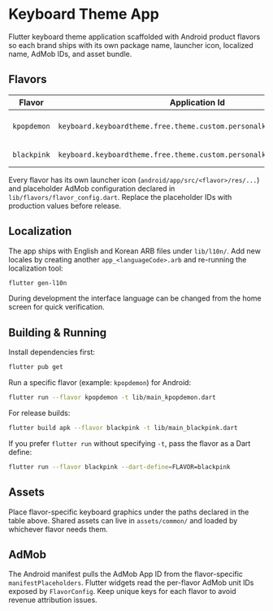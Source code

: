 # Keyboard Theme App

Flutter keyboard theme application scaffolded with Android product flavors so each brand ships with its own package name, launcher icon, localized name, AdMob IDs, and asset bundle.

## Flavors

| Flavor      | Application Id                                                                 | App Name               | Asset Root            |
| ----------- | ------------------------------------------------------------------------------- | ---------------------- | --------------------- |
| `kpopdemon` | `keyboard.keyboardtheme.free.theme.custom.personalkeyboard.kpopdemon`           | KPOP Demon Keyboard    | `assets/kpopdemon/`   |
| `blackpink` | `keyboard.keyboardtheme.free.theme.custom.personalkeyboard.blackpink`           | BLACKPINK Keyboard     | `assets/blackpink/`   |

Every flavor has its own launcher icon (`android/app/src/<flavor>/res/...`) and placeholder AdMob configuration declared in `lib/flavors/flavor_config.dart`. Replace the placeholder IDs with production values before release.

## Localization

The app ships with English and Korean ARB files under `lib/l10n/`. Add new locales by creating another `app_<languageCode>.arb` and re-running the localization tool:

```bash
flutter gen-l10n
```

During development the interface language can be changed from the home screen for quick verification.

## Building & Running

Install dependencies first:

```bash
flutter pub get
```

Run a specific flavor (example: `kpopdemon`) for Android:

```bash
flutter run --flavor kpopdemon -t lib/main_kpopdemon.dart
```

For release builds:

```bash
flutter build apk --flavor blackpink -t lib/main_blackpink.dart
```

If you prefer `flutter run` without specifying `-t`, pass the flavor as a Dart define:

```bash
flutter run --flavor blackpink --dart-define=FLAVOR=blackpink
```

## Assets

Place flavor-specific keyboard graphics under the paths declared in the table above. Shared assets can live in `assets/common/` and loaded by whichever flavor needs them.

## AdMob

The Android manifest pulls the AdMob App ID from the flavor-specific `manifestPlaceholders`. Flutter widgets read the per-flavor AdMob unit IDs exposed by `FlavorConfig`. Keep unique keys for each flavor to avoid revenue attribution issues.
